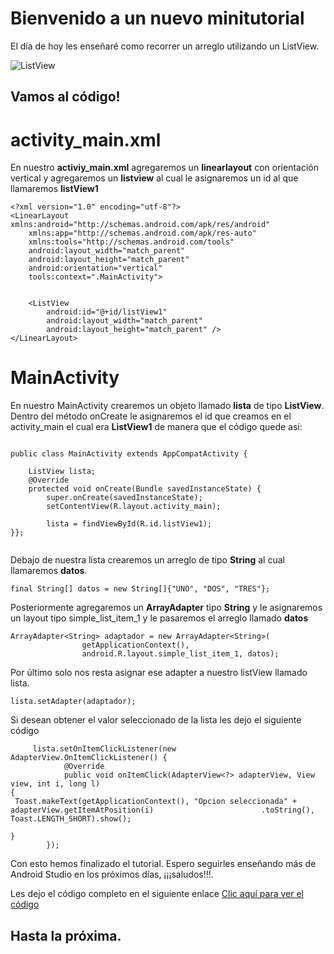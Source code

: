 # Bienvenido a un nuevo minitutorial

El día de hoy les enseñaré como recorrer un arreglo utilizando un ListView.


![ListView](https://dev-to-uploads.s3.amazonaws.com/uploads/articles/tn66aljj3kmab3p2ppm8.png)



## Vamos al código!

# activity_main.xml

En nuestro **activiy_main.xml** agregaremos un **linearlayout** con orientación vertical y agregaremos un **listview** al cual le asignaremos un id al que llamaremos **listView1**

```
<?xml version="1.0" encoding="utf-8"?>
<LinearLayout xmlns:android="http://schemas.android.com/apk/res/android"
    xmlns:app="http://schemas.android.com/apk/res-auto"
    xmlns:tools="http://schemas.android.com/tools"
    android:layout_width="match_parent"
    android:layout_height="match_parent"
    android:orientation="vertical"
    tools:context=".MainActivity">


    <ListView
        android:id="@+id/listView1"
        android:layout_width="match_parent"
        android:layout_height="match_parent" />
</LinearLayout>
```

# MainActivity

En nuestro MainActivity crearemos un objeto llamado **lista** de tipo **ListView**. Dentro del método onCreate le asignaremos el id que creamos en el activity_main el cual era **ListView1** de manera que el código quede así:

```

public class MainActivity extends AppCompatActivity {

    ListView lista;
    @Override
    protected void onCreate(Bundle savedInstanceState) {
        super.onCreate(savedInstanceState);
        setContentView(R.layout.activity_main);

        lista = findViewById(R.id.listView1);
}};


```
Debajo de nuestra lista crearemos un arreglo de tipo **String** al cual llamaremos **datos**.

```        
final String[] datos = new String[]{"UNO", "DOS", "TRES"};
```

Posteriormente agregaremos un **ArrayAdapter** tipo **String** y le asignaremos un layout tipo simple_list_item_1 y le pasaremos el arreglo llamado **datos**

```
ArrayAdapter<String> adaptador = new ArrayAdapter<String>(
                getApplicationContext(),
                android.R.layout.simple_list_item_1, datos);

```

Por último solo nos resta asignar ese adapter a nuestro listView llamado lista.

```
lista.setAdapter(adaptador);
```

Si desean obtener el valor seleccionado de la lista les dejo el siguiente código

```
     lista.setOnItemClickListener(new AdapterView.OnItemClickListener() {
            @Override
            public void onItemClick(AdapterView<?> adapterView, View view, int i, long l) 
{
 Toast.makeText(getApplicationContext(), "Opcion seleccionada" + adapterView.getItemAtPosition(i)                        .toString(), Toast.LENGTH_SHORT).show();

}
        });
```

Con esto hemos finalizado el tutorial. Espero seguirles enseñando más de Android Studio en los próximos días, ¡¡¡saludos!!!.

Les dejo el código completo en el siguiente enlace [Clic aquí para ver el código](https://github.com/fynio/arreglo_listview_android_studio.git)

## Hasta la próxima.
